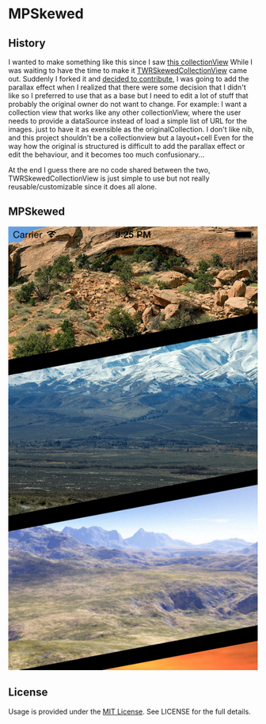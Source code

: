 MPSkewed
=================

## History

I wanted to make something like this since I saw [this collectionView](http://capptivate.co/2014/01/18/timbre-2/)
While I was waiting to have the time to make it [TWRSkewedCollectionView](https://github.com/chasseurmic/TWRSkewedCollectionView) came out.
Suddenly I forked it and [decided to contribute](https://github.com/MP0w/TWRSkewedCollectionView/commits/master),
I was going to add the parallax effect when I realized that there were some decision that I didn't like so I preferred to use that as a base but I need to edit a lot of stuff that probably the original owner do not want to change.
For example: I want a collection view that works like any other collectionView, where the user needs to provide a dataSource instead of load a simple list of URL for the images.
just to have it as exensible as the originalCollection.
I don't like nib, and this project shouldn't be a collectionview but a layout+cell
Even for the way how the original is structured is difficult to add the parallax effect or edit the behaviour, and it becomes too much confusionary...

At the end I guess there are no code shared between the two, TWRSkewedCollectionView is just simple to use but not really reusable/customizable since it does all alone.

## MPSkewed

![](img/screenshot.png)

## License

Usage is provided under the [MIT License](http://opensource.org/licenses/mit-license.php).  See LICENSE for the full details.
